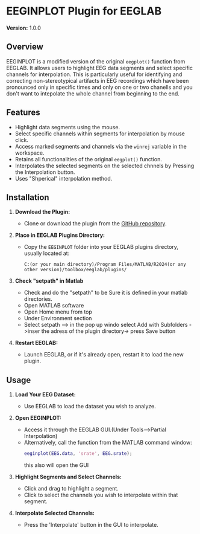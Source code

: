 # EEGINPLOT Plugin for EEGLAB
**Version:** 1.0.0

## Overview
EEGINPLOT is a modified version of the original `eegplot()` function from EEGLAB. It allows users to highlight EEG data segments and select specific channels for interpolation. This is particularly useful for identifying and correcting non-stereotypical artifacts in EEG recordings which have been pronounced only in specific times and only on one or two chanells and you don't want to intepolate the whole channel from beginning to the end.

## Features
- Highlight data segments using the mouse.
- Select specific channels within segments for interpolation by mouse click.
- Access marked segments and channels via the `winrej` variable in the workspace.
- Retains all functionalities of the original `eegplot()` function.
- Interpolates the selected segments on the selected chnnels by Pressing the Interpolation button.
- Uses "Shperical" interpolation method. 

## Installation
1. **Download the Plugin:**
   - Clone or download the plugin from the [GitHub repository](https://github.com/G00gl/EEGINPLOT).

2. **Place in EEGLAB Plugins Directory:**
   - Copy the `EEGINPLOT` folder into your EEGLAB plugins directory, usually located at:
     ```
     C:(or your main directory)/Program Files/MATLAB/R2024(or any other version)/toolbox/eeglab/plugins/
     ```
 3. **Check "setpath" in Matlab**
    - Check and do the "setpath" to be Sure it is defined in your matlab directories.
    - Open MATLAB software
    - Open Home menu from top
    - Under Environment section
    - Select setpath --> in the pop up windo select Add with Subfolders ->inser the adress of the plugin directory-> press Save button   

4. **Restart EEGLAB:**
   - Launch EEGLAB, or if it's already open, restart it to load the new plugin.

## Usage

1. **Load Your EEG Dataset:**
   - Use EEGLAB to load the dataset you wish to analyze.

2. **Open EEGINPLOT:**
   - Access it through the EEGLAB GUI.(Under Tools-->Partial Interpolation)
   - Alternatively, call the function from the MATLAB command window:
     ```matlab
     eeginplot(EEG.data, 'srate', EEG.srate);
     ```
     this also will open the GUI
     
4. **Highlight Segments and Select Channels:**
   - Click and drag to highlight a segment.
   - Click to select the channels you wish to interpolate within that segment.

5. **Interpolate Selected Channels:**
   - Press the 'Interpolate' button in the GUI to interpolate.   
